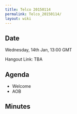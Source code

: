 ```yaml
---
title: Telco 20150114
permalink: Telco_20150114/
layout: wiki
---
```


Date
----

Wednesday, 14th Jan, 13:00 GMT

Hangout Link: TBA

Agenda
------

-   Welcome
-   AOB

Minutes
-------

